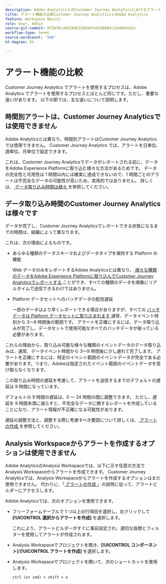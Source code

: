 ```yaml
---
description: Adobe AnalyticsとのCustomer Journey Analyticsにおけるアラートの違いを説明します
title: アラート機能の比較Customer Journey AnalyticsとAdobe Analytics
feature: Workspace Basics
role: User, Admin
source-git-commit: 8f3b30ca6d20d633669d7e9180884c24e0b9a52e
workflow-type: tm+mt
source-wordcount: '560'
ht-degree: 5%

---
```


# アラート機能の比較

Customer Journey Analytics でアラートを使用するプロセスは、Adobe Analytics でアラートを使用するプロセスとほとんど同じです。ただし、重要な違いがあります。 以下の節では、主な違いについて説明します。

## 時間別アラートは、Customer Journey Analyticsでは使用できません

Adobe Analyticsとは異なり、時間別アラートはCustomer Journey Analyticsでは使用できません。 Customer Journey Analytics では、アラートを日単位、週単位、月単位で設定できます。

これは、Customer Journey Analyticsでデータがレポートされる前に、データをAdobe Experience Platformに取り込む様々な方法があるためです。 データの完全性と可用性は 1 時間以内には確実に達成できないので、1 時間ごとのアラートは不完全なデータの可能性が高いため、実用的ではありません。 詳しくは、[ データ取り込み時間は様々 ](#data-ingestion-times-vary-in-customer-journey-analytics) を参照してください。

## データ取り込み時間のCustomer Journey Analyticsは様々です

データが完了し、Customer Journey Analyticsでレポートできる状態になるまでの時間は、組織によって異なります。

これは、次の理由によるものです。

* あらゆる種類のデータスキーマおよびデータタイプを保持する Platform の機能

  Web データのみをレポートするAdobe Analyticsとは異なり、[ 様々な種類のデータをAdobe Experience Platformに取り込んでCustomer Journey Analyticsでレポートする ](/help/data-ingestion/data-ingestion.md) ことができ、すべての種類のデータを順番にリアルタイムで送信できるわけではありません。

* Platform データセットへのバッチデータの配信遅延

  一部のデータはより早くレポートできる場合がありますが、すべての [ バッチデータは Platform データセットに取り込まれます ](/help/data-ingestion/data-ingestion.md#ingest-and-use-batch-data.) 通常、データイベント時刻から 3～9 時間後の範囲です。 アラートを正確にするには、データ取り込みが完了し、データセットで使用可能なすべてのバッチデータが揃っている必要があります。<!--3 to 9 hours is a sweet spot, what we are suggesting.  -->

これらの理由から、取り込み可能な様々な種類のイベントデータのデータ取り込みは、通常、データイベント時間から 3～9 時間後に少し遅れて完了します。 アラートを正確にするには、特定のイベント範囲のイベントデータが完全である必要があります。つまり、Adobeは指定されたイベント範囲のイベントデータを受け取らなくなります。

この取り込み時間の遅延を考慮して、アラートを送信するまでのデフォルトの遅延は 9 時間になっています。

デフォルトの 9 時間の遅延は、0 ～ 24 時間の間に調整できます。 ただし、遅延を 9 時間未満に減らすと、不完全なデータに関するレポートを作成していることになり、アラート情報が不正確になる可能性があります。

遅延の調整方法と、調整する際に考慮すべき要因について詳しくは、[ アラートの作成 ](/help/components/c-intelligent-alerts/alert-builder.md) を参照してください。

<!-- Starting with "However," the rest of this information should probably go into the actual documentation where we document the option to adjust the delay. -->

## Analysis Workspaceからアラートを作成するオプションは使用できません

Adobe AnalyticsのAnalysis Workspaceでは、以下に示す任意の方法でAnalysis Workspaceからアラートを作成できます。 Customer Journey Analyticsでは、Analysis Workspaceからアラートを作成するオプションはまだ使用できません。 代わりに、「[ アラートの作成 ](/help/components/c-intelligent-alerts/alert-builder.md)」の説明に従って、アラートビルダーにアクセスします。

Adobe Analyticsでは、次のオプションを使用できます。

* フリーフォームテーブルで 1 つ以上の行項目を選択し、右クリックして **[!UICONTROL 選択からアラートを作成]** を選択します。

  これにより、アラートビルダーがすぐに事前設定され、適切な指標とフィルターを使用してアラートが作成されます。

* Analysis Workspaceでプロジェクトを開き、**[!UICONTROL コンポーネント]**/**[!UICONTROL アラートを作成]** を選択します。

* Analysis Workspaceでプロジェクトを開いて、次のショートカットを使用します。

  `ctrl (or cmd) + shift + a`






